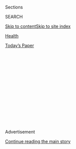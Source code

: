<div id="app">

<div>

<div>

<div>

<div class="NYTAppHideMasthead css-1q2w90k e1suatyy0">

<div class="section css-ui9rw0 e1suatyy2">

<div class="css-eph4ug er09x8g0">

<div class="css-6n7j50">

</div>

<span class="css-1dv1kvn">Sections</span>

<div class="css-10488qs">

<span class="css-1dv1kvn">SEARCH</span>

</div>

[Skip to content](#site-content)[Skip to site
index](#site-index)

</div>

<div id="masthead-section-label" class="css-1wr3we4 eaxe0e00">

[Health](https://www.nytimes3xbfgragh.onion/section/health)

</div>

<div class="css-10698na e1huz5gh0">

</div>

</div>

<div id="masthead-bar-one" class="section hasLinks css-15hmgas e1csuq9d3">

<div class="css-uqyvli e1csuq9d0">

</div>

<div class="css-1uqjmks e1csuq9d1">

</div>

<div class="css-9e9ivx">

[](https://myaccount.nytimes3xbfgragh.onion/auth/login?response_type=cookie&client_id=vi)

</div>

<div class="css-1bvtpon e1csuq9d2">

[Today’s
Paper](https://www.nytimes3xbfgragh.onion/section/todayspaper)

</div>

</div>

</div>

</div>

<div data-aria-hidden="false">

<div id="site-content" data-role="main">

<div>

<div class="css-1aor85t" style="opacity:0.000000001;z-index:-1;visibility:hidden">

<div class="css-1hqnpie">

<div class="css-epjblv">

<span class="css-17xtcya">[Health](/section/health)</span><span class="css-x15j1o">|</span><span class="css-fwqvlz">Bulwark
Against an Abortion Ban? Medical
Advances</span>

</div>

<div class="css-k008qs">

<div class="css-1iwv8en">

<span class="css-18z7m18"></span>

<div>

</div>

</div>

<span class="css-1n6z4y">https://nyti.ms/2lM9Uqg</span>

<div class="css-1705lsu">

<div class="css-4xjgmj">

<div class="css-4skfbu" data-role="toolbar" data-aria-label="Social Media Share buttons, Save button, and Comments Panel with current comment count" data-testid="share-tools">

  - 
  - 
  - 
  - 
    
    <div class="css-6n7j50">
    
    </div>

  - 
  - 

</div>

</div>

</div>

</div>

</div>

</div>

<div class="css-13pd83m">

</div>

<div id="top-wrapper" class="css-1sy8kpn">

<div id="top-slug" class="css-l9onyx">

Advertisement

</div>

[Continue reading the main
story](#after-top)

<div class="ad top-wrapper" style="text-align:center;height:100%;display:block;min-height:250px">

<div id="top" class="place-ad" data-position="top" data-size-key="top">

</div>

</div>

<div id="after-top">

</div>

</div>

<div id="sponsor-wrapper" class="css-1hyfx7x">

<div id="sponsor-slug" class="css-19vbshk">

Supported by

</div>

[Continue reading the main
story](#after-sponsor)

<div id="sponsor" class="ad sponsor-wrapper" style="text-align:center;height:100%;display:block">

</div>

<div id="after-sponsor">

</div>

</div>

<div class="css-1vkm6nb ehdk2mb0">

# Bulwark Against an Abortion Ban? Medical Advances

</div>

<div class="css-79elbk" data-testid="photoviewer-wrapper">

<div class="css-z3e15g" data-testid="photoviewer-wrapper-hidden">

</div>

<div class="css-1a48zt4 ehw59r15" data-testid="photoviewer-children">

![<span class="css-16f3y1r e13ogyst0" data-aria-hidden="true">A march in
Washington of women demanding legalization of abortion in 1971. With
President Trump about to nominate a second justice to the Supreme Court,
legal experts are debating what a more conservative court would mean for
abortion
rights.</span><span class="css-cnj6d5 e1z0qqy90" itemprop="copyrightHolder"><span class="css-1ly73wi e1tej78p0">Credit...</span><span><span>Associated
Press</span></span></span>](https://static01.graylady3jvrrxbe.onion/images/2018/07/02/science/02-jp-abortion-print/00ABORTION1-articleLarge.jpg?quality=75&auto=webp&disable=upscale)

</div>

</div>

<div class="css-xt80pu e12qa4dv0">

<div class="css-18e8msd">

<div class="css-vp77d3 epjyd6m0">

<div class="css-1baulvz">

By [<span class="css-1baulvz" itemprop="name">Pam
Belluck</span>](http://www.nytimes3xbfgragh.onion/by/pam-belluck) and
[<span class="css-1baulvz last-byline" itemprop="name">Jan
Hoffman</span>](http://www.nytimes3xbfgragh.onion/by/jan-hoffman)

</div>

</div>

  - July 1,
    2018

  - 
    
    <div class="css-4xjgmj">
    
    <div class="css-d8bdto" data-role="toolbar" data-aria-label="Social Media Share buttons, Save button, and Comments Panel with current comment count" data-testid="share-tools">
    
      - 
      - 
      - 
      - 
        
        <div class="css-6n7j50">
        
        </div>
    
      - 
      - 
    
    </div>
    
    </div>

</div>

</div>

<div class="section meteredContent css-1r7ky0e" name="articleBody" itemprop="articleBody">

<div class="css-1fanzo5 StoryBodyCompanionColumn">

<div class="css-53u6y8">

As partisans on both sides of the abortion divide contemplate a Supreme
Court with two Trump appointees, one thing is certain: America even
without legal abortion would be very different from America before
abortion was legal.

The moment Justice Anthony M. Kennedy announced his retirement,
[speculation swirled that Roe v.
Wade,](https://www.nytimes3xbfgragh.onion/2018/06/27/us/politics/kennedy-abortion-roe-v-wade.html "NYT news story")
the landmark 1973 ruling that legalized abortion, would be overturned.
Most legal experts say that day is years away, if it arrives at all. A
more likely scenario, they predict, is that a rightward-shifting court
would uphold efforts to restrict abortion, which would encourage some
states to further limit access.

Even then, a full-fledged return to an era of back-alley, coat-hanger
abortions seems improbable. In the decades since Roe was decided, a
burst of scientific innovation has produced more effective, simpler and
safer ways to prevent pregnancies and to stop them after conception —
advances that have contributed to an abortion rate that has already
plunged by half since the 1980s.

“We’re in a new world now,” said [Aziza
Ahmed](https://www.northeastern.edu/law/faculty/directory/ahmed.html "bio"),
a law professor at Northeastern University who writes about reproductive
rights law. “The majority of American women are on some form of
contraception. We take it for granted that we can control when and how
we want to reproduce. We see pregnancy as within the realm that we can
control.”

</div>

</div>

<div class="css-1fanzo5 StoryBodyCompanionColumn">

<div class="css-53u6y8">

Women have powerful tools at hand: improved intrauterine devices and
hormonal implants that can prevent pregnancy for years at a time;
inexpensive home pregnancy tests able to detect pregnancy very early;
and morning-after pills, some even available over the counter, which can
prevent pregnancy if taken up to five days after unprotected sex.

Medication abortions enable women up to 10 weeks pregnant to take two
pills, the first supervised by a doctor and the second at home, to
terminate a pregnancy without surgery. In 2013, nearly a quarter of
abortions were accomplished with medication, up from 10 percent in 2004.
Even in countries that have banned virtually all abortions, including
some in Latin America, women have managed to get these drugs from
websites and abortion rights organizations that ship them.

And the Affordable Care Act, which has so far defied repeated repeal
attempts, has made birth control available to poor and working-class
women, and also to those with private coverage through employers, with
its requirement that most insurers cover the full cost of contraception.
Apps and telemedicine services are making birth control pills and other
methods available without even a visit to a doctor.

Still, legal changes that make abortion less available would have
profound effects on millions of women, disproportionately affecting
African-Americans, Latinas and women struggling economically. And access
to contraception can be problematic for low-income single women in the
19 states, including Texas and Florida, that have still not expanded
Medicaid coverage for poor single
adults.

</div>

</div>

<div style="max-width:100%;margin:0 auto">

<div class="css-17dprlf" data-id="100000005983535" data-slug="abortion-spread-restrictions" style="max-width:1050px">

</div>

</div>

<div class="css-1fanzo5 StoryBodyCompanionColumn">

<div class="css-53u6y8">

Despite the new drugs and technologies, nearly half of all pregnancies
in the United States are unintended, a higher rate than in many other
developed countries.

</div>

</div>

<div class="css-1fanzo5 StoryBodyCompanionColumn">

<div class="css-53u6y8">

A report this year by a committee of the National Academies of Sciences,
Engineering and Medicine found that three-quarters of women who have
abortions are poor or low-income, and 61 percent are women of color.
Such women bear the brunt of state laws that restrict abortion,
including those requiring multiple appointments or waiting periods or
that limit which providers can perform abortions.

Such hurdles and delays could eventually threaten the consistently high
level of safety in abortion procedures, experts said. “We found that
more and more regulations on abortion and abortion procedures reduced
the quality of care,” said the committee’s co-chairwoman, Dr. Helene
Gayle, president and chief executive of the [Chicago Community
Trust](http://cct.org/).

“The people most impacted are the immigrant women already under siege,
low-income women, women of color, transgender and queer women,” said
Jessica González-Rojas***,*** executive director of the [National Latina
Institute for Reproductive
Health](http://www.latinainstitute.org/ "website"), which works with
[women in the Rio Grande Valley in
Texas](https://www.nuestrotexas.org/ "website"). “Having a Supreme Court
friendly to these restrictive laws makes it a de facto ban on that kind
of health care, abortion and contraception. Legal access without real
access is not access at all.”

In some states, though, the impact of anti-abortion laws can be hard to
measure. A recent report on 2014 data by the Guttmacher Institute, a
research group that supports abortion rights, found that while the
national abortion rate had reached its lowest since the Roe v. Wade
decision, the rate rose modestly in six states — five of which had
introduced restrictive abortion laws.

The report also found that in states where the number of abortion
clinics had increased, women were not necessarily having more abortions.
New Jersey went from having 24 clinics in 2011 to 41 in 2014, but
abortions declined from about 47,000 to about 44,000 during that time.

Overall, abortion rates have declined almost steadily since 1981, when
the rate was 29.3 per 1,000 women. In 2014, there were an estimated
926,200 abortions — a rate of 14.6 per 1,000 women, ages 15 to 44.

</div>

</div>

<div class="css-1fanzo5 StoryBodyCompanionColumn">

<div class="css-53u6y8">

## Back When Abortion Was Banned

When abortion was outlawed, initially by state laws in the 19th century,
women still managed to obtain them, sometimes with doctors or midwives,
sometimes with unlicensed abortionists.

“Making abortions illegal didn’t stop them ever,” said [Linda
Gordon,](https://as.nyu.edu/history/people.linda-gordon.html "bio") a
professor of history at New York
University.

</div>

</div>

<div style="max-width:100%;margin:0 auto">

<div class="css-17dprlf" data-id="100000005983548" data-slug="abortion-restrictions-over-time" style="max-width:1050px">

</div>

</div>

<div class="css-1fanzo5 StoryBodyCompanionColumn">

<div class="css-53u6y8">

The so-called[Comstock obscenity
laws](https://www.pbs.org/wgbh/americanexperience/features/pill-anthony-comstocks-chastity-laws/ "history "),
passed from 1873 through the early 1900s, made it illegal to give, sell,
mail or transport any item used for contraception or abortion.

After that, “Margaret Sanger built a movement by compromising,” Dr.
Gordon said. “They would campaign for legalization of contraception but
not abortion.”

Even after the birth control pill went on the market in 1960,
contraceptives were only provided to women who were married. “When I was
in college, there was a wedding ring that was shared among young women
when they wanted to see a doctor to get contraception,” Dr. Gordon said.

Abortions were often arranged through networks of
[clergy](https://www.npr.org/2017/05/19/529175737/50-years-ago-a-network-of-clergy-helped-women-seeking-abortion "clergy consultation service")
or
[women](https://www.cwluherstory.org/jane-stories-articles/ "Jane story")
who helped people find, travel to and pay for providers.

</div>

</div>

<div class="css-1fanzo5 StoryBodyCompanionColumn">

<div class="css-53u6y8">

[Johanna
Schoen](http://www.ihhcpar.rutgers.edu/about_us/members.asp?v=2&i=726 "bio"),
a professor at Rutgers University in New Brunswick, N.J., who
specializes in the history of women’s reproductive health, said the fate
and rate of abortion will be intertwined with the availability of
contraception, and whether anti-abortion political forces also take aim
at birth control.

Professor Schoen said many European countries have low abortion rates
because birth control and sex education are widely available. “But in
the United States, the same people who are trying to restrict abortions
have tried to restrict contraception, too.”

## Death by a Thousand Cuts?

[Carol Sanger](https://www.law.columbia.edu/faculty/carol-sanger "bio"),
who teaches reproductive rights at Columbia Law School, predicts that
the Supreme Court won’t overrule Roe v. Wade anytime soon. Developing a
case that would be a direct assault takes years, she said.

“You don’t say, ‘Kennedy’s out, Roe’s overturned,’” Ms. Sanger said.

The doctrine of precedent, known as stare decisis, “to stand by things
decided,” is sturdy. Circumstances must be extraordinary, a law
unworkable, for a court to overrule itself, Ms. Sanger said. “It stands
for the idea that the substance of our law doesn’t blow back and forth
just because we get a new administration.”

Another reason Roe v. Wade may not be struck down? “You can do a heck of
a lot of damage without overturning it,” she said.

</div>

</div>

<div class="css-79elbk" data-testid="photoviewer-wrapper">

<div class="css-z3e15g" data-testid="photoviewer-wrapper-hidden">

</div>

<div class="css-1a48zt4 ehw59r15" data-testid="photoviewer-children">

![<span class="css-16f3y1r e13ogyst0" data-aria-hidden="true">Improved
and safer intrauterine devices can prevent pregnancy for years,
morning-after pills can prevent pregnancy after unprotected sex, and
medication abortions can help women terminate a pregnancy without
surgery.</span><span class="css-cnj6d5 e1z0qqy90" itemprop="copyrightHolder"><span class="css-1ly73wi e1tej78p0">Credit...</span><span>Benjamin
Rasmussen for The New York
Times</span></span>](https://static01.graylady3jvrrxbe.onion/images/2018/06/29/science/00ABORTION2/merlin_133782650_b2d10ef2-a113-4497-aab0-38db6355d8c9-articleLarge.jpg?quality=75&auto=webp&disable=upscale)

</div>

</div>

<div class="css-1fanzo5 StoryBodyCompanionColumn">

<div class="css-53u6y8">

In the 45 years since the ruling, anti-abortion activists have largely
focused on lobbying state legislatures for laws that delay or limit
access to abortion, including mandating parental notification by
teenagers, longer waiting periods, and strict requirements for clinics.

</div>

</div>

<div class="css-1fanzo5 StoryBodyCompanionColumn">

<div class="css-53u6y8">

Among such initiatives, said Susan Swayze Liebel of the[Susan B. Anthony
List](https://www.sba-list.org/ "website"), an anti-abortion
organization, “fetal pain” laws have become a “top priority.” Some 20
states have enacted these laws, which assert that a fetus can feel pain
at 20 weeks after conception — [a claim refuted by most medical
experts](https://www.nytimes3xbfgragh.onion/2013/09/17/health/complex-science-at-issue-in-politics-of-fetal-pain.html).

Roe barred most legal restrictions on abortions until fetuses were
considered able to survive outside the womb, believed then to be 24
weeks after a woman’s last menstrual period (about 22 weeks after
conception). These laws seek to shorten abortion deadlines by two weeks,
and while more than 90 percent of abortions occur much earlier, in the
first trimester, fetal pain laws serve as potent political rallying
cries.

Numerous lawsuits about abortion restrictions are currently in state and
[federal
courts](https://www.texastribune.org/2018/06/14/lawsuit-challenges-texas-anti-abortion-laws-based-2013-supreme-court-r/ "recent Texas filing in federal court"),
primed to wound Roe with a thousand cuts.

Like the fetal pain laws, the intention of one such category is to roll
back viability dates, which goes to the heart of Roe. Iowa just [enacted
a
law](https://www.npr.org/sections/thetwo-way/2018/05/15/611327234/groups-file-lawsuit-to-block-iowas-new-heartbeat-abortion-law "new law")
banning most abortions after six weeks, when a fetal heartbeat can be
detected. Mississippi recently passed a ban on abortions after 15 weeks.
Abortion providers swiftly sued after the laws were passed. Legislators
who sponsored the laws said they relished such court clashes, hoping to
reach the Supreme Court.

Another category is [TRAP
laws](https://www.kxan.com/news/us-politics/texas/providers-activists-file-lawsuit-challenging-decades-of-texas-abortion-law/1240137484 "new lawsuit/trap laws"):
targeted regulation of abortion providers. [An Arkansas
law](https://www.nytimes3xbfgragh.onion/2018/05/29/us/politics/supreme-court-wont-hear-challenge-to-restrictive-arkansas-abortion-law.html "NYT article"),
for example, requires providers of medication abortions to have a
contract with an obstetrician/gynecologist with hospital admitting
privileges. [The Supreme
Court](https://www.nytimes3xbfgragh.onion/2018/05/24/opinion/supreme-court-abortion.html "explainer")
declined to consider an appeal by the plaintiffs, Planned Parenthood of
Arkansas and Eastern Oklahoma, of an appellate court ruling that upheld
the law. The clinics say finding such doctors who will work with them
has been impossible. The case is back in federal court, where a judge
has blocked the law until July 2. If the law takes effect, Arkansas will
likely lose two of its three clinics.

Another cluster of laws aims to limit abortions based on possible
reasons for having them, including sex selection and fetal diagnoses of
conditions such as Down syndrome. Indiana’s version, signed by
then-Governor Mike Pence in 2016, was [recently struck
down](http://www.abajournal.com/news/article/7th_circuit_blocks_disability_abortion_ban_partial_dissent_labels_abortion "ruling")by
the United States Court of Appeals for the Seventh Circuit, 2-1.

As abortion court battles unfold, both sides say they will redouble
their political efforts. Noting that the Senate this year did not pass a
20-week abortion ban, Mrs. Liebel of Susan B. Anthony’s List said, “The
focus for our political activity is to go door-to-door in seven states
and flip some key Senate seats to be pro-life.”

And Nancy Northup, president and chief executive of the [Center for
Reproductive Rights](https://www.reproductiverights.org/ "website"),
which focuses on laws concerning reproductive freedom, noted that some
eight states have enshrined the right to abortion, should Roe fall. “So
we are also looking at advocacy alternatives, such as friendlier state
laws and federal legislation to protect women’s health,” she said.

</div>

</div>

</div>

<div>

</div>

<div>

</div>

<div>

</div>

<div>

<div id="bottom-wrapper" class="css-1ede5it">

<div id="bottom-slug" class="css-l9onyx">

Advertisement

</div>

[Continue reading the main
story](#after-bottom)

<div id="bottom" class="ad bottom-wrapper" style="text-align:center;height:100%;display:block;min-height:90px">

</div>

<div id="after-bottom">

</div>

</div>

</div>

</div>

</div>

## Site Index

<div>

</div>

## Site Information Navigation

  - [© <span>2020</span> <span>The New York Times
    Company</span>](https://help.nytimes3xbfgragh.onion/hc/en-us/articles/115014792127-Copyright-notice)

<!-- end list -->

  - [NYTCo](https://www.nytco.com/)
  - [Contact
    Us](https://help.nytimes3xbfgragh.onion/hc/en-us/articles/115015385887-Contact-Us)
  - [Work with us](https://www.nytco.com/careers/)
  - [Advertise](https://nytmediakit.com/)
  - [T Brand Studio](http://www.tbrandstudio.com/)
  - [Your Ad
    Choices](https://www.nytimes3xbfgragh.onion/privacy/cookie-policy#how-do-i-manage-trackers)
  - [Privacy](https://www.nytimes3xbfgragh.onion/privacy)
  - [Terms of
    Service](https://help.nytimes3xbfgragh.onion/hc/en-us/articles/115014893428-Terms-of-service)
  - [Terms of
    Sale](https://help.nytimes3xbfgragh.onion/hc/en-us/articles/115014893968-Terms-of-sale)
  - [Site
    Map](https://spiderbites.nytimes3xbfgragh.onion)
  - [Help](https://help.nytimes3xbfgragh.onion/hc/en-us)
  - [Subscriptions](https://www.nytimes3xbfgragh.onion/subscription?campaignId=37WXW)

</div>

</div>

</div>

</div>
